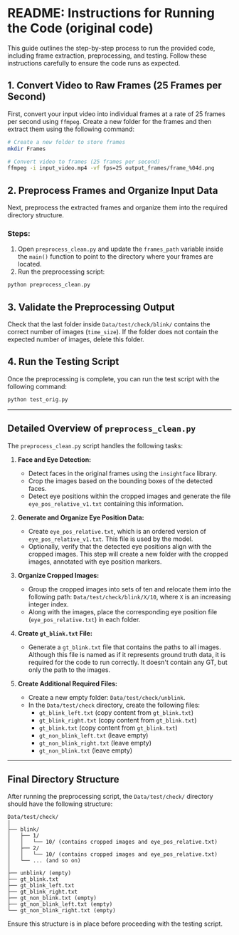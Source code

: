 # README: Instructions for Running the Code (original code)

This guide outlines the step-by-step process to run the provided code, including frame extraction, preprocessing, and testing. Follow these instructions carefully to ensure the code runs as expected.

## 1. Convert Video to Raw Frames (25 Frames per Second)

First, convert your input video into individual frames at a rate of 25 frames per second using `ffmpeg`. Create a new folder for the frames and then extract them using the following command:

```bash
# Create a new folder to store frames
mkdir Frames

# Convert video to frames (25 frames per second)
ffmpeg -i input_video.mp4 -vf fps=25 output_frames/frame_%04d.png
```

## 2. Preprocess Frames and Organize Input Data

Next, preprocess the extracted frames and organize them into the required directory structure.

### Steps:
1. Open `preprocess_clean.py` and update the `frames_path` variable inside the `main()` function to point to the directory where your frames are located.
2. Run the preprocessing script:

```bash
python preprocess_clean.py
```

## 3. Validate the Preprocessing Output

Check that the last folder inside `Data/test/check/blink/` contains the correct number of images (`time_size`). If the folder does not contain the expected number of images, delete this folder.

## 4. Run the Testing Script

Once the preprocessing is complete, you can run the test script with the following command:

```bash
python test_orig.py
```

---

## Detailed Overview of `preprocess_clean.py`

The `preprocess_clean.py` script handles the following tasks:

1. **Face and Eye Detection:**
    - Detect faces in the original frames using the `insightface` library.
    - Crop the images based on the bounding boxes of the detected faces.
    - Detect eye positions within the cropped images and generate the file `eye_pos_relative_v1.txt` containing this information.

2. **Generate and Organize Eye Position Data:**
    - Create `eye_pos_relative.txt`, which is an ordered version of `eye_pos_relative_v1.txt`. This file is used by the model.
    - Optionally, verify that the detected eye positions align with the cropped images. This step will create a new folder with the cropped images, annotated with eye position markers.

3. **Organize Cropped Images:**
    - Group the cropped images into sets of ten and relocate them into the following path: `Data/test/check/blink/X/10`, where `X` is an increasing integer index.
    - Along with the images, place the corresponding eye position file (`eye_pos_relative.txt`) in each folder.

4. **Create `gt_blink.txt` File:**
    - Generate a `gt_blink.txt` file that contains the paths to all images. Although this file is named as if it represents ground truth data, it is required for the code to run correctly. It doesn't contain any GT, but only the path to the images.

5. **Create Additional Required Files:**
    - Create a new empty folder: `Data/test/check/unblink`.
    - In the `Data/test/check` directory, create the following files:
        - `gt_blink_left.txt` (copy content from `gt_blink.txt`)
        - `gt_blink_right.txt` (copy content from `gt_blink.txt`)
        - `gt_blink.txt` (copy content from `gt_blink.txt`)
        - `gt_non_blink_left.txt` (leave empty)
        - `gt_non_blink_right.txt` (leave empty)
        - `gt_non_blink.txt` (leave empty)

---

## Final Directory Structure

After running the preprocessing script, the `Data/test/check/` directory should have the following structure:

```
Data/test/check/
│
├── blink/
│   ├── 1/
│   │   └── 10/ (contains cropped images and eye_pos_relative.txt)
│   ├── 2/
│   │   └── 10/ (contains cropped images and eye_pos_relative.txt)
│   └── ... (and so on)
│
├── unblink/ (empty)
├── gt_blink.txt
├── gt_blink_left.txt
├── gt_blink_right.txt
├── gt_non_blink.txt (empty)
├── gt_non_blink_left.txt (empty)
└── gt_non_blink_right.txt (empty)
```

Ensure this structure is in place before proceeding with the testing script.